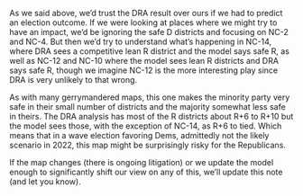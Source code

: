 As we said above, we’d trust the DRA result over ours if we had to predict an election outcome.
If we were looking at places where we might try to have an impact, we’d be ignoring
the safe D districts and focusing on NC-2 and NC-4. But then we’d try to understand what’s happening
in NC-14, where DRA sees a competitive lean R district and the model says safe R, as well as
NC-12 and NC-10 where the model sees lean R districts and DRA says safe R, though
we imagine NC-12 is the more interesting play since DRA is very unlikely to that wrong.

As with many gerrymandered maps, this one makes the minority party very safe in their small number
of districts and the majority somewhat less safe in theirs. The DRA analysis has most of the R districts
about R+6 to R+10 but the model sees those, with the exception of NC-14, as R+6 to tied.  Which
means that in a wave election favoring Dems, admittedly not the likely scenario in 2022, this map
might be surprisingly risky for the Republicans.

If the map changes (there is ongoing litigation) or we update the model enough to significantly shift our
view on any of this, we’ll update this note (and let you know).
